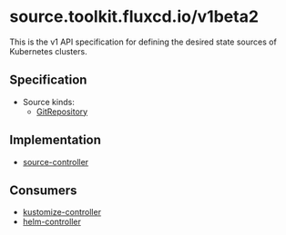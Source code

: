 # source.toolkit.fluxcd.io/v1beta2

This is the v1 API specification for defining the desired state sources of Kubernetes clusters.

## Specification

* Source kinds:
  + [GitRepository](gitrepositories.md)

## Implementation

* [source-controller](https://github.com/fluxcd/source-controller/)

## Consumers

* [kustomize-controller](https://github.com/fluxcd/kustomize-controller/)
* [helm-controller](https://github.com/fluxcd/helm-controller/)
